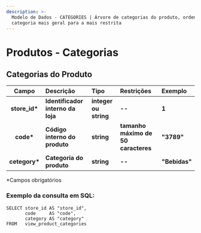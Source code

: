 ```yaml
---
description: >-
  Modelo de Dados - CATEGORIES | Árvore de categorias do produto, ordenada da
  categoria mais geral para a mais restrita
---
```


# Produtos - Categorias

## Categorias do Produto

| Campo | Descrição | Tipo | Restrições | Exemplo |
| :---: | :--- | :--- | :--- | :--- |
| **store\_id\*** | **Identificador interno da loja** | **integer ou string** | **--** | **1** |
| **code\*** | **Código interno do produto** | **string** | **tamanho máximo de 50 caracteres** | **"3789"** |
| **cetegory\*** | **Categoria do produto** | **string** | **--** | **"Bebidas"** |

\*Campos obrigatórios

### Exemplo da consulta em SQL:

```text
SELECT store_id AS "store_id", 
       code     AS "code", 
       category AS "category" 
FROM   view_product_categories
```


